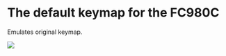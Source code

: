 # The default keymap for the FC980C

Emulates original keymap.

![](https://i.imgur.com/bQBXPkY.jpg)

